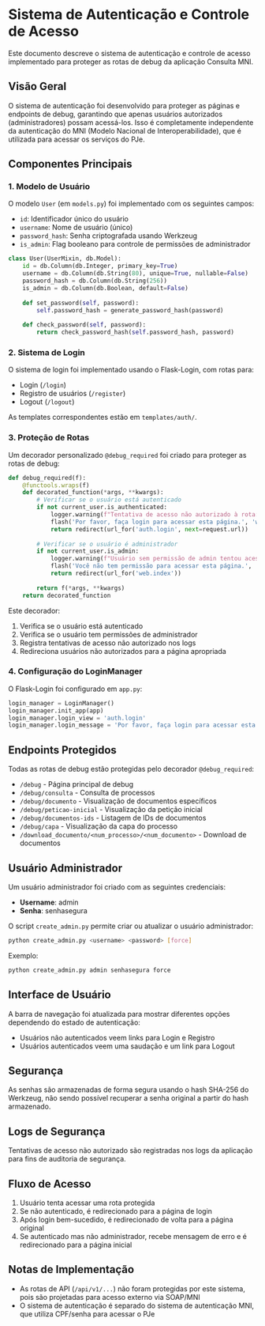 # Sistema de Autenticação e Controle de Acesso

Este documento descreve o sistema de autenticação e controle de acesso implementado para proteger as rotas de debug da aplicação Consulta MNI.

## Visão Geral

O sistema de autenticação foi desenvolvido para proteger as páginas e endpoints de debug, garantindo que apenas usuários autorizados (administradores) possam acessá-los. Isso é completamente independente da autenticação do MNI (Modelo Nacional de Interoperabilidade), que é utilizada para acessar os serviços do PJe.

## Componentes Principais

### 1. Modelo de Usuário

O modelo `User` (em `models.py`) foi implementado com os seguintes campos:
- `id`: Identificador único do usuário
- `username`: Nome de usuário (único)
- `password_hash`: Senha criptografada usando Werkzeug
- `is_admin`: Flag booleano para controle de permissões de administrador

```python
class User(UserMixin, db.Model):
    id = db.Column(db.Integer, primary_key=True)
    username = db.Column(db.String(80), unique=True, nullable=False)
    password_hash = db.Column(db.String(256))
    is_admin = db.Column(db.Boolean, default=False)
    
    def set_password(self, password):
        self.password_hash = generate_password_hash(password)
        
    def check_password(self, password):
        return check_password_hash(self.password_hash, password)
```

### 2. Sistema de Login

O sistema de login foi implementado usando o Flask-Login, com rotas para:
- Login (`/login`)
- Registro de usuários (`/register`)
- Logout (`/logout`)

As templates correspondentes estão em `templates/auth/`.

### 3. Proteção de Rotas

Um decorador personalizado `@debug_required` foi criado para proteger as rotas de debug:

```python
def debug_required(f):
    @functools.wraps(f)
    def decorated_function(*args, **kwargs):
        # Verificar se o usuário está autenticado
        if not current_user.is_authenticated:
            logger.warning(f"Tentativa de acesso não autorizado à rota: {request.path}")
            flash('Por favor, faça login para acessar esta página.', 'warning')
            return redirect(url_for('auth.login', next=request.url))
        
        # Verificar se o usuário é administrador
        if not current_user.is_admin:
            logger.warning(f"Usuário sem permissão de admin tentou acessar: {request.path}, user: {current_user.username}")
            flash('Você não tem permissão para acessar esta página.', 'danger')
            return redirect(url_for('web.index'))
            
        return f(*args, **kwargs)
    return decorated_function
```

Este decorador:
1. Verifica se o usuário está autenticado
2. Verifica se o usuário tem permissões de administrador
3. Registra tentativas de acesso não autorizado nos logs
4. Redireciona usuários não autorizados para a página apropriada

### 4. Configuração do LoginManager

O Flask-Login foi configurado em `app.py`:

```python
login_manager = LoginManager()
login_manager.init_app(app)
login_manager.login_view = 'auth.login'
login_manager.login_message = 'Por favor, faça login para acessar esta página.'
```

## Endpoints Protegidos

Todas as rotas de debug estão protegidas pelo decorador `@debug_required`:

- `/debug` - Página principal de debug
- `/debug/consulta` - Consulta de processos
- `/debug/documento` - Visualização de documentos específicos
- `/debug/peticao-inicial` - Visualização da petição inicial
- `/debug/documentos-ids` - Listagem de IDs de documentos
- `/debug/capa` - Visualização da capa do processo
- `/download_documento/<num_processo>/<num_documento>` - Download de documentos

## Usuário Administrador

Um usuário administrador foi criado com as seguintes credenciais:
- **Username**: admin
- **Senha**: senhasegura

O script `create_admin.py` permite criar ou atualizar o usuário administrador:

```bash
python create_admin.py <username> <password> [force]
```

Exemplo:
```bash
python create_admin.py admin senhasegura force
```

## Interface de Usuário

A barra de navegação foi atualizada para mostrar diferentes opções dependendo do estado de autenticação:
- Usuários não autenticados veem links para Login e Registro
- Usuários autenticados veem uma saudação e um link para Logout

## Segurança

As senhas são armazenadas de forma segura usando o hash SHA-256 do Werkzeug, não sendo possível recuperar a senha original a partir do hash armazenado.

## Logs de Segurança

Tentativas de acesso não autorizado são registradas nos logs da aplicação para fins de auditoria de segurança.

## Fluxo de Acesso

1. Usuário tenta acessar uma rota protegida
2. Se não autenticado, é redirecionado para a página de login
3. Após login bem-sucedido, é redirecionado de volta para a página original
4. Se autenticado mas não administrador, recebe mensagem de erro e é redirecionado para a página inicial

## Notas de Implementação

- As rotas de API (`/api/v1/...`) não foram protegidas por este sistema, pois são projetadas para acesso externo via SOAP/MNI
- O sistema de autenticação é separado do sistema de autenticação MNI, que utiliza CPF/senha para acessar o PJe
